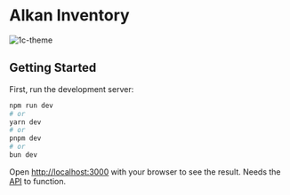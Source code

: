 # Alkan Inventory

![1c-theme](https://github.com/user-attachments/assets/f8c06ff1-d645-4bee-9671-c6d9392a4b13)

## Getting Started

First, run the development server:

```bash
npm run dev
# or
yarn dev
# or
pnpm dev
# or
bun dev
```

Open [http://localhost:3000](http://localhost:3000) with your browser to see the result. Needs the [API](https://github.com/mufurkand/alkan-inventory-api) to function.
